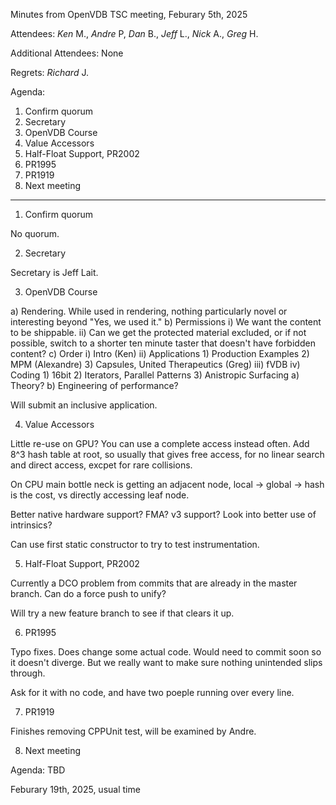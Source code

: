 Minutes from OpenVDB TSC meeting, Feburary 5th, 2025

Attendees: *Ken* M., *Andre* P, *Dan* B.,  *Jeff* L., *Nick* A., *Greg* H.

Additional Attendees: None

Regrets: *Richard* J.

Agenda:

1) Confirm quorum
2) Secretary
3) OpenVDB Course
4) Value Accessors
5) Half-Float Support, PR2002
6) PR1995
7) PR1919
8) Next meeting

------------

1) Confirm quorum

No quorum.

2) Secretary

Secretary is Jeff Lait.

3) OpenVDB Course

a) Rendering.  While used in rendering, nothing particularly novel or
   interesting beyond "Yes, we used it."
b) Permissions
   i) We want the content to be shippable.
   ii) Can we get the protected material excluded, or if not possible,
       switch to a shorter ten minute taster that doesn't have
       forbidden content?
c) Order
   i) Intro (Ken)
   ii) Applications
      1) Production Examples
      2) MPM (Alexandre)
      3) Capsules, United Therapeutics (Greg)
   iii) fVDB
   iv) Coding
      1) 16bit
      2) Iterators, Parallel Patterns
      3) Anistropic Surfacing
         a) Theory?
         b) Engineering of performance?

Will submit an inclusive application.

4) Value Accessors

Little re-use on GPU?  You can use a complete access instead often.
Add 8^3 hash table at root, so usually that gives free access, for no
linear search and direct access, excpet for rare collisions.

On CPU main bottle neck is getting an adjacent node, local -> global
-> hash is the cost, vs directly accessing leaf node.

Better native hardware support?  FMA?  v3 support?  Look into better
use of intrinsics?

Can use first static constructor to try to test instrumentation.

5) Half-Float Support, PR2002

Currently a DCO problem from commits that are already in the master
branch.  Can do a force push to unify?

Will try a new feature branch to see if that clears it up.

6) PR1995

Typo fixes.  Does change some actual code.   Would need to commit soon
so it doesn't diverge.  But we really want to make sure nothing
unintended slips through.

Ask for it with no code, and have two poeple running over every line.

7) PR1919

Finishes removing CPPUnit test, will be examined by Andre.

8) Next meeting

Agenda: TBD

Feburary 19th, 2025, usual time
